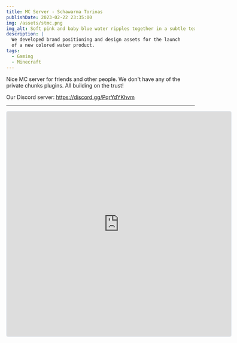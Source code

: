 ```yaml
---
title: MC Server - Schawarma Torinas
publishDate: 2023-02-22 23:35:00
img: /assets/stmc.png
img_alt: Soft pink and baby blue water ripples together in a subtle texture.
description: |
  We developed brand positioning and design assets for the launch
  of a new colored water product.
tags:
  - Gaming
  - Minecraft
---
```


Nice MC server for friends and other people. We don't have any of the private chunks plugins. All building on the trust!

Our Discord server: https://discord.gg/PqrYdYKhvm

---

<iframe
  src="https://lu.ma/embed-checkout/evt-uLPY3QtymTXVbLk"
  width="600"
  height="600"
  frameborder="0"
  style="border: 1px solid #bfcbda88; border-radius: 4px;"
  allowfullscreen=""
  aria-hidden="false"
  tabindex="0"
></iframe>